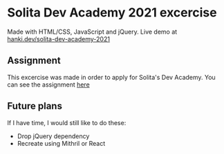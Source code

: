 # Solita Dev Academy 2021 excercise

Made with HTML/CSS, JavaScript and jQuery. Live demo at [hanki.dev/solita-dev-academy-2021](https://hanki.dev/solita-dev-academy-2021)

## Assignment

This excercise was made in order to apply for Solita's Dev Academy. You can see the assignment [here](https://github.com/solita/dev-academy-2021)

## Future plans

If I have time, I would still like to do these:

- Drop jQuery dependency
- Recreate using Mithril or React